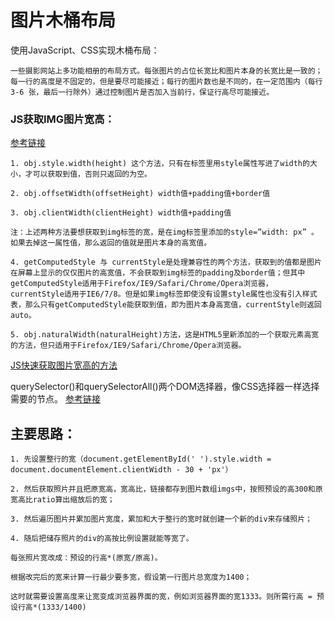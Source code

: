 # 图片木桶布局

使用JavaScript、CSS实现木桶布局：

    一些摄影网站上多功能相册的布局方式。每张图片的占位长宽比和图片本身的长宽比是一致的；每一行的高度是不固定的，但是要尽可能接近；每行的图片数也是不同的，在一定范围内（每行 3-6 张，最后一行除外）通过控制图片是否加入当前行，保证行高尽可能接近。

### JS获取IMG图片宽高： 

  [参考链接](http://www.cnblogs.com/koukouyifan/p/4066564.html)

    1. obj.style.width(height) 这个方法，只有在标签里用style属性写进了width的大小，才可以获取到值，否则只返回的为空。

    2. obj.offsetWidth(offsetHeight) width值+padding值+border值

    3. obj.clientWidth(clientHeight) width值+padding值
  
    注：上述两种方法要想获取到img标签的宽，是在img标签里添加的style=”width: px” 。如果去掉这一属性值，那么返回的值就是图片本身的高宽值。
  
    4. getComputedStyle 与 currentStyle是处理兼容性的两个方法，获取到的值都是图片在屏幕上显示的仅仅图片的高宽值，不会获取到img标签的padding及border值；但其中getComputedStyle适用于Firefox/IE9/Safari/Chrome/Opera浏览器，currentStyle适用于IE6/7/8。但是如果img标签即使没有设置style属性也没有引入样式表，那么只有getComputedStyle能获取到值，即为图片本身高宽值，currentStyle则返回auto。
  
    5. obj.naturalWidth(naturalHeight)方法，这是HTML5里新添加的一个获取元素高宽的方法，但只适用于Firefox/IE9/Safari/Chrome/Opera浏览器。
  
[JS快速获取图片宽高的方法](http://www.css88.com/archives/5224/comment-page-1)

querySelector()和querySelectorAll()两个DOM选择器，像CSS选择器一样选择需要的节点。
 [参考链接](http://www.nowamagic.net/librarys/veda/detail/388)
  
## 主要思路：

    1. 先设置整行的宽（document.getElementById(' ').style.width = document.documentElement.clientWidth - 30 + 'px'）
    
    2. 然后获取照片并且把原宽高，宽高比，链接都存到图片数组imgs中，按照预设的高300和原宽高比ratio算出缩放后的宽；
    
    3. 然后遍历图片并累加图片宽度，累加和大于整行的宽时就创建一个新的div来存储照片；
    
    4. 随后把储存照片的div的高按比例设置就能等宽了。
    
    每张照片宽改成：预设的行高*(原宽/原高)。
    
    根据改完后的宽来计算一行最少要多宽，假设第一行图片总宽度为1400；
    
    这时就需要设置高度来让宽变成浏览器界面的宽，例如浏览器界面的宽1333。则所需行高 = 预设行高*(1333/1400)
    

